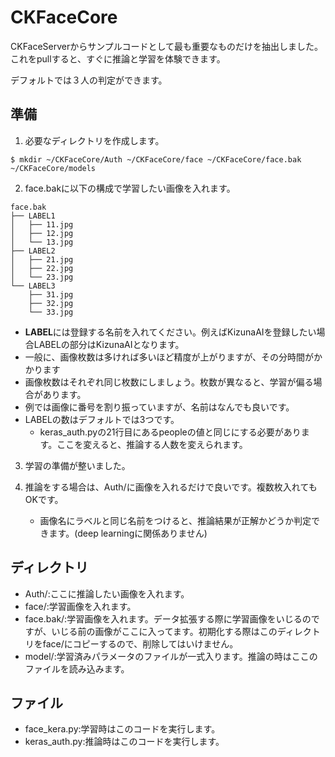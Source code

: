 # CKFaceCore

CKFaceServerからサンプルコードとして最も重要なものだけを抽出しました。
これをpullすると、すぐに推論と学習を体験できます。

デフォルトでは３人の判定ができます。

## 準備

1. 必要なディレクトリを作成します。

```
$ mkdir ~/CKFaceCore/Auth ~/CKFaceCore/face ~/CKFaceCore/face.bak ~/CKFaceCore/models 
```

2. face.bakに以下の構成で学習したい画像を入れます。

```
face.bak
├── LABEL1
│   ├── 11.jpg
│   ├── 12.jpg
│   └── 13.jpg
├── LABEL2
│   ├── 21.jpg
│   ├── 22.jpg
│   └── 23.jpg
└── LABEL3
    ├── 31.jpg
    ├── 32.jpg
    └── 33.jpg

```

- **LABEL**には登録する名前を入れてください。例えばKizunaAIを登録したい場合LABELの部分はKizunaAIとなります。
- 一般に、画像枚数は多ければ多いほど精度が上がりますが、その分時間がかかります
- 画像枚数はそれぞれ同じ枚数にしましょう。枚数が異なると、学習が偏る場合があります。
- 例では画像に番号を割り振っていますが、名前はなんでも良いです。
- LABELの数はデフォルトでは3つです。
	- keras_auth.pyの21行目にあるpeopleの値と同じにする必要があります。ここを変えると、推論する人数を変えられます。

3. 学習の準備が整いました。

4. 推論をする場合は、Auth/に画像を入れるだけで良いです。複数枚入れてもOKです。
	- 画像名にラベルと同じ名前をつけると、推論結果が正解かどうか判定できます。(deep learningに関係ありません)

## ディレクトリ

- Auth/:ここに推論したい画像を入れます。
- face/:学習画像を入れます。
- face.bak/:学習画像を入れます。データ拡張する際に学習画像をいじるのですが、いじる前の画像がここに入ってます。初期化する際はこのディレクトリをface/にコピーするので、削除してはいけません。
- model/:学習済みパラメータのファイルが一式入ります。推論の時はここのファイルを読み込みます。


## ファイル

- face_kera.py:学習時はこのコードを実行します。
- keras_auth.py:推論時はこのコードを実行します。
